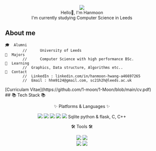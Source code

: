 <div align=center>
	<img src="https://capsule-render.vercel.app/api?type=waving&color=auto&height=150&section=header&text=Hanmoon%20Github!&fontSize=50" />	
</div>
<div align=center>
	<div>Hello👋, I'm Hanmoon</div>
	<div>I'm currently studying Computer Science in Leeds</div>
</div>

## About me

	🎓  Alumni				
			//   	University of Leeds	
	📜  Majors
			//   	Computer Science with high performance BSc.
	📰  Learning
			//	Graphics, Data structure, Algorithms etc.. 
	📮  Contact  
			//	LinkedIn : linkedin.com/in/hanmoon-hwang-a46697265
			//	Email : hhm9124@gmail.com, sc21h2h@leeds.ac.uk
<div>[Curriculam Vitae](https://github.com/1-moon/1-Moon/blob/main/cv.pdf)</div>
## 📚 Tech Stack 📚

<div align="center">
	<p>✨ Platforms & Languages ✨</p>
	<img src="https://img.shields.io/badge/Java-007396?style=flat&logo=Conda-Forge&logoColor=white" />
	<img src="https://img.shields.io/badge/HTML5-E34F26?style=flat&logo=HTML5&logoColor=white" />
	<img src="https://img.shields.io/badge/CSS3-1572B6?style=flat&logo=CSS3&logoColor=white" />
	<img src="https://img.shields.io/badge/JavaScript-F7DF1E?style=flat&logo=JavaScript&logoColor=white" />
	<img src="https://img.shields.io/badge/Bootstrap-7952B3?style=flat&logo=Bootstrap&logoColor=white" />
	Sqlite
	python & flask, C, C++
	<br>
</div>
<div align="center">
	<p>🛠 Tools 🛠</p>
		<img src="https://img.shields.io/badge/Visual%20Studio%20Code-007ACC?style=flat&logo=VisualStudioCode&logoColor=white" />
		<img src="https://img.shields.io/badge/GitHub-181717?style=flat&logo=GitHub&logoColor=white" />
</div>

<div align=center>
	<img src="https://github-readme-stats.vercel.app/api/top-langs/?username=1-moon&layout=compact">
	<img src="https://github-readme-stats.vercel.app/api?username=1-moon&show_icons=true">
</div>


